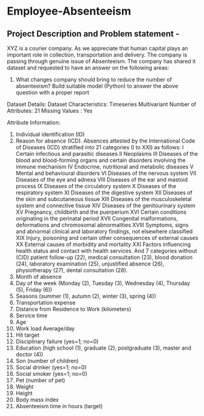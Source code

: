# Employee-Absenteeism
## Project Description and Problem statement -
XYZ is a courier company. As we appreciate that human capital plays an important role in collection, transportation and delivery. The company is passing through genuine issue of Absenteeism. The company has shared it dataset and requested to have an answer on the following areas:
1. What changes company should bring to reduce the number of absenteeism?
Build suitable model (Python) to answer the above question with a proper report

Dataset Details: Dataset Characteristics: Timeseries Multivariant Number of Attributes: 21 Missing Values : Yes

Attribute Information:

1. Individual identification (ID)
2. Reason for absence (ICD). Absences attested by the International Code of Diseases (ICD) stratified into 21 categories (I to XXI) as follows: I Certain infectious and parasitic diseases II Neoplasms III Diseases of the blood and blood-forming organs and certain disorders involving the immune mechanism IV Endocrine, nutritional and metabolic diseases V Mental and behavioural disorders VI Diseases of the nervous system VII Diseases of the eye and adnexa VIII Diseases of the ear and mastoid process IX Diseases of the circulatory system X Diseases of the respiratory system XI Diseases of the digestive system XII Diseases of the skin and subcutaneous tissue XIII Diseases of the musculoskeletal system and connective tissue XIV Diseases of the genitourinary system XV Pregnancy, childbirth and the puerperium XVI Certain conditions originating in the perinatal period XVII Congenital malformations, deformations and chromosomal abnormalities XVIII Symptoms, signs and abnormal clinical and laboratory findings, not elsewhere classified XIX Injury, poisoning and certain other consequences of external causes XX External causes of morbidity and mortality XXI Factors influencing health status and contact with health services. And 7 categories without (CID) patient follow-up (22), medical consultation (23), blood donation (24), laboratory examination (25), unjustified absence (26), physiotherapy (27), dental consultation (28).
3. Month of absence
4. Day of the week (Monday (2), Tuesday (3), Wednesday (4), Thursday (5), Friday (6))
5. Seasons (summer (1), autumn (2), winter (3), spring (4))
6. Transportation expense
7. Distance from Residence to Work (kilometers)
8. Service time
9. Age
10. Work load Average/day
11. Hit target
12. Disciplinary failure (yes=1; no=0)
13. Education (high school (1), graduate (2), postgraduate (3), master and doctor (4))
14. Son (number of children)
15. Social drinker (yes=1; no=0)
16. Social smoker (yes=1; no=0)
17. Pet (number of pet)
18. Weight
19. Height
20. Body mass index
21. Absenteeism time in hours (target)
